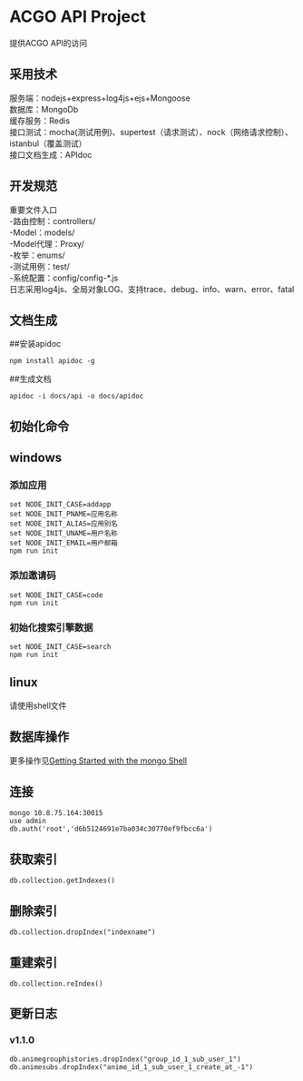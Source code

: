 ACGO API Project
============
提供ACGO API的访问

采用技术
----------
服务端：nodejs+express+log4js+ejs+Mongoose
<br/>
数据库：MongoDb
<br/>
缓存服务：Redis
<br/>
接口测试：mocha(测试用例)、supertest（请求测试）、nock（网络请求控制）、istanbul（覆盖测试）
<br/>
接口文档生成：APIdoc

开发规范
--------
重要文件入口
<br />
-路由控制：controllers/
<br />
-Model：models/
<br />
-Model代理：Proxy/
<br />
-枚举：enums/
<br />
-测试用例：test/
<br />
-系统配置：config/config-*.js
<br />
日志采用log4js、全局对象LOG、支持trace、debug、info、warn、error、fatal
<br />

文档生成
----------
##安装apidoc
```
npm install apidoc -g
```

##生成文档
```
apidoc -i docs/api -o docs/apidoc
```

初始化命令
----------
## windows
### 添加应用
```
set NODE_INIT_CASE=addapp
set NODE_INIT_PNAME=应用名称
set NODE_INIT_ALIAS=应用别名
set NODE_INIT_UNAME=用户名称
set NODE_INIT_EMAIL=用户邮箱
npm run init
```

### 添加邀请码
```
set NODE_INIT_CASE=code
npm run init
```

### 初始化搜索引擎数据
```
set NODE_INIT_CASE=search
npm run init
```

## linux
请使用shell文件


数据库操作
----------
更多操作见[Getting Started with the mongo Shell](https://docs.mongodb.com/v3.0/tutorial/getting-started-with-the-mongo-shell/)
## 连接
```
mongo 10.8.75.164:30015
use admin
db.auth('root','d6b5124691e7ba034c30770ef9fbcc6a')
```

## 获取索引
```
db.collection.getIndexes()
```

## 删除索引
```
db.collection.dropIndex("indexname")
```

## 重建索引
```
db.collection.reIndex()
```

## 更新日志
### v1.1.0
```
db.animegrouphistories.dropIndex("group_id_1_sub_user_1")
db.animesubs.dropIndex("anime_id_1_sub_user_1_create_at_-1")
```